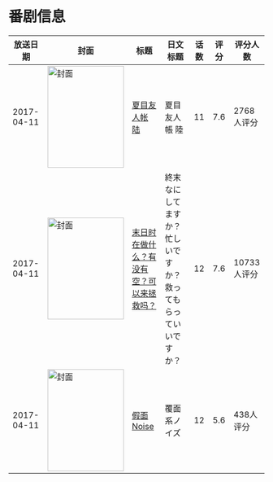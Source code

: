# 番剧信息

|放送日期|封面|标题|日文标题|话数|评分|评分人数|
|---|---|---|---|---|---|---|
|2017-04-11|<img src="https://lain.bgm.tv/pic/cover/c/e1/4d/203387_kr9cL.jpg" alt="封面" style="width:150px;height:200px;object-fit:cover;">|[夏目友人帐 陆](https://bangumi.tv/subject/203387)|夏目友人帳 陸|11|7.6|2768人评分|
|2017-04-11|<img src="https://lain.bgm.tv/pic/cover/c/a0/5f/185943_VDh22.jpg" alt="封面" style="width:150px;height:200px;object-fit:cover;">|[末日时在做什么？有没有空？可以来拯救吗？](https://bangumi.tv/subject/185943)|終末なにしてますか？ 忙しいですか？ 救ってもらっていいですか？|12|7.6|10733人评分|
|2017-04-11|<img src="https://lain.bgm.tv/pic/cover/c/38/d3/179795_10S1r.jpg" alt="封面" style="width:150px;height:200px;object-fit:cover;">|[假面Noise](https://bangumi.tv/subject/179795)|覆面系ノイズ|12|5.6|438人评分|
